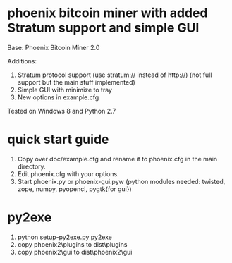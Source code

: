 phoenix bitcoin miner with added Stratum support and simple GUI
=======

Base: Phoenix Bitcoin Miner 2.0

Additions:
1. Stratum protocol support (use stratum:// instead of http://) (not full support but the main stuff implemented)
2. Simple GUI with minimize to tray
3. New options in example.cfg

Tested on Windows 8 and Python 2.7

quick start guide
=======
1. Copy over doc/example.cfg and rename it to phoenix.cfg in the main directory.
2. Edit phoenix.cfg with your options.
3. Start phoenix.py or phoenix-gui.pyw (python modules needed: twisted, zope, numpy, pyopencl, pygtk{for gui})

py2exe
=======
1. python setup-py2exe.py py2exe
2. copy phoenix2\plugins to dist\plugins
3. copy phoenix2\gui to dist\phoenix2\gui
